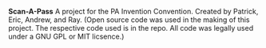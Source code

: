 **Scan-A-Pass**
A project for the PA Invention Convention.
Created by Patrick, Eric, Andrew, and Ray.
(Open source code was used in the making of this project. The respective code used is in the repo. All code was legally used under a GNU GPL or MIT licsence.)
